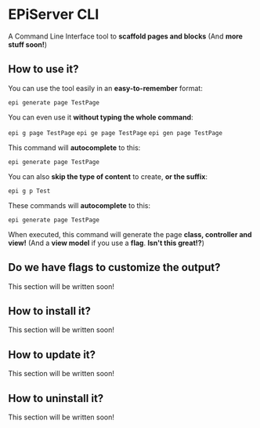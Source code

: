 # EPiServer CLI
A Command Line Interface tool to **scaffold pages and blocks** (And **more stuff soon!**)

## How to use it?
You can use the tool easily in an **easy-to-remember** format:

`epi generate page TestPage`

You can even use it **without typing the whole command**:

`epi g page TestPage`
`epi ge page TestPage`
`epi gen page TestPage`

This command will **autocomplete** to this:

`epi generate page TestPage`

You can also **skip the type of content** to create, **or the suffix**:

`epi g p Test`

These commands will **autocomplete** to this:

`epi generate page TestPage`

When executed, this command will generate the page **class, controller and view!** 
(And a **view model** if you use a **flag**. **Isn't this great!?**)

## Do we have flags to customize the output?
This section will be written soon!

## How to install it?
This section will be written soon!

## How to update it?
This section will be written soon!

## How to uninstall it?
This section will be written soon!
